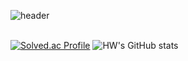 ![header](https://capsule-render.vercel.app/api?type=slice&color=gradient&text=%20HyunWook%20%20&height=200&fontSize=100)
<br>  <br>

[![Solved.ac Profile](http://mazassumnida.wtf/api/v2/generate_badge?boj=gusdnr9875)](https://solved.ac/gusdnr9875/) ![HW's GitHub stats](https://github-readme-stats.vercel.app/api?username=gusdnr9875&show_icons=true&theme=radical)   
